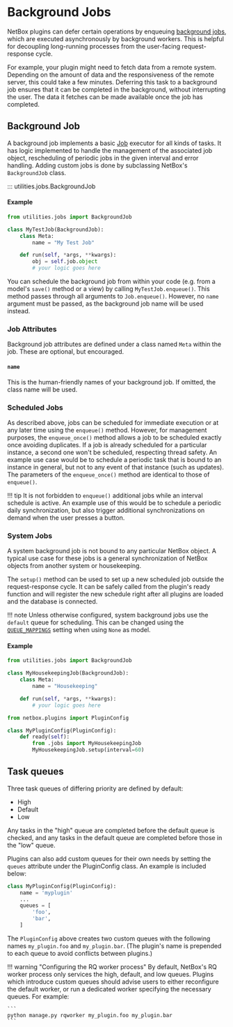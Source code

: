 # Background Jobs

NetBox plugins can defer certain operations by enqueuing [background jobs](../../features/background-jobs.md), which are executed asynchronously by background workers. This is helpful for decoupling long-running processes from the user-facing request-response cycle.

For example, your plugin might need to fetch data from a remote system. Depending on the amount of data and the responsiveness of the remote server, this could take a few minutes. Deferring this task to a background job ensures that it can be completed in the background, without interrupting the user. The data it fetches can be made available once the job has completed.

## Background Job

A background job implements a basic [Job](../../models/core/job.md) executor for all kinds of tasks. It has logic implemented to handle the management of the associated job object, rescheduling of periodic jobs in the given interval and error handling. Adding custom jobs is done by subclassing NetBox's `BackgroundJob` class.

::: utilities.jobs.BackgroundJob

#### Example

```python title="jobs.py"
from utilities.jobs import BackgroundJob

class MyTestJob(BackgroundJob):
    class Meta:
        name = "My Test Job"

    def run(self, *args, **kwargs):
        obj = self.job.object
        # your logic goes here
```

You can schedule the background job from within your code (e.g. from a model's `save()` method or a view) by calling `MyTestJob.enqueue()`. This method passes through all arguments to `Job.enqueue()`. However, no `name` argument must be passed, as the background job name will be used instead.

### Job Attributes

Background job attributes are defined under a class named `Meta` within the job. These are optional, but encouraged.

#### `name`

This is the human-friendly names of your background job. If omitted, the class name will be used.

### Scheduled Jobs

As described above, jobs can be scheduled for immediate execution or at any later time using the `enqueue()` method. However, for management purposes, the `enqueue_once()` method allows a job to be scheduled exactly once avoiding duplicates. If a job is already scheduled for a particular instance, a second one won't be scheduled, respecting thread safety. An example use case would be to schedule a periodic task that is bound to an instance in general, but not to any event of that instance (such as updates). The parameters of the `enqueue_once()` method are identical to those of `enqueue()`.

!!! tip
    It is not forbidden to `enqueue()` additional jobs while an interval schedule is active. An example use of this would be to schedule a periodic daily synchronization, but also trigger additional synchronizations on demand when the user presses a button.

### System Jobs

A system background job is not bound to any particular NetBox object. A typical use case for these jobs is a general synchronization of NetBox objects from another system or housekeeping.

The `setup()` method can be used to set up a new scheduled job outside the request-response cycle. It can be safely called from the plugin's ready function and will register the new schedule right after all plugins are loaded and the database is connected.

!!! note
    Unless otherwise configured, system background jobs use the `default` queue for scheduling. This can be changed using the [`QUEUE_MAPPINGS`](../../configuration/miscellaneous.md#queue_mappings) setting when using `None` as model.

#### Example

```python title="jobs.py"
from utilities.jobs import BackgroundJob

class MyHousekeepingJob(BackgroundJob):
    class Meta:
        name = "Housekeeping"

    def run(self, *args, **kwargs):
        # your logic goes here
```
```python title="__init__.py"
from netbox.plugins import PluginConfig

class MyPluginConfig(PluginConfig):
    def ready(self):
        from .jobs import MyHousekeepingJob
        MyHousekeepingJob.setup(interval=60)
```

## Task queues

Three task queues of differing priority are defined by default:

* High
* Default
* Low

Any tasks in the "high" queue are completed before the default queue is checked, and any tasks in the default queue are completed before those in the "low" queue.

Plugins can also add custom queues for their own needs by setting the `queues` attribute under the PluginConfig class. An example is included below:

```python
class MyPluginConfig(PluginConfig):
    name = 'myplugin'
    ...
    queues = [
        'foo',
        'bar',
    ]
```

The `PluginConfig` above creates two custom queues with the following names `my_plugin.foo` and `my_plugin.bar`. (The plugin's name is prepended to each queue to avoid conflicts between plugins.)

!!! warning "Configuring the RQ worker process"
    By default, NetBox's RQ worker process only services the high, default, and low queues. Plugins which introduce custom queues should advise users to either reconfigure the default worker, or run a dedicated worker specifying the necessary queues. For example:
    
    ```
    python manage.py rqworker my_plugin.foo my_plugin.bar
    ```

